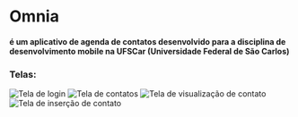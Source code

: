 # Omnia
#### é um aplicativo de agenda de contatos desenvolvido para a disciplina de desenvolvimento mobile na UFSCar (Universidade Federal de São Carlos)

### Telas:
![Tela de login](https://i.imgur.com/GQWJ3Ux.jpg)
![Tela de contatos](https://imgur.com/v1C2S65.jpg)
![Tela de visualização de contato](https://imgur.com/I3QGLHI.jpg)
![Tela de inserção de contato](https://imgur.com/ONafOdv.jpg)

